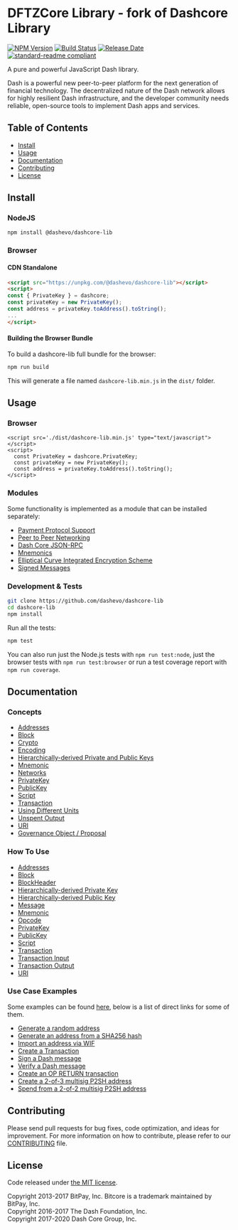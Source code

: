 # DFTZCore Library - fork of Dashcore Library

[![NPM Version](https://img.shields.io/npm/v/@dashevo/dashcore-lib)](https://www.npmjs.com/package/@dashevo/dashcore-lib)
[![Build Status](https://github.com/dashevo/dashcore-lib/actions/workflows/test_and_release.yml/badge.svg)](https://github.com/dashevo/dashcore-lib/actions/workflows/test_and_release.yml)
[![Release Date](https://img.shields.io/github/release-date/dashevo/dashcore-lib)](https://github.com/dashevo/dashcore-lib/releases/latest)
[![standard-readme compliant](https://img.shields.io/badge/readme%20style-standard-brightgreen)](https://github.com/RichardLitt/standard-readme)

A pure and powerful JavaScript Dash library.

Dash is a powerful new peer-to-peer platform for the next generation of financial technology. The decentralized nature of the Dash network allows for highly resilient Dash infrastructure, and the developer community needs reliable, open-source tools to implement Dash apps and services.

## Table of Contents
- [Install](#install)
- [Usage](#usage)
- [Documentation](#documentation)
- [Contributing](#contributing)
- [License](#license)

## Install

### NodeJS

```
npm install @dashevo/dashcore-lib
```

### Browser

#### CDN Standalone

```html
<script src="https://unpkg.com/@dashevo/dashcore-lib"></script>
<script> 
const { PrivateKey } = dashcore;
const privateKey = new PrivateKey();
const address = privateKey.toAddress().toString();
...
</script>
```

#### Building the Browser Bundle

To build a dashcore-lib full bundle for the browser:

```sh
npm run build
```

This will generate a file named `dashcore-lib.min.js` in the `dist/` folder.

## Usage

### Browser

```
<script src='./dist/dashcore-lib.min.js' type="text/javascript"></script>
<script>
  const PrivateKey = dashcore.PrivateKey;
  const privateKey = new PrivateKey();
  const address = privateKey.toAddress().toString();
</script>
```

### Modules

Some functionality is implemented as a module that can be installed separately:

* [Payment Protocol Support](https://github.com/dashevo/dashcore-payment-protocol)
* [Peer to Peer Networking](https://github.com/dashevo/dashcore-p2p)
* [Dash Core JSON-RPC](https://github.com/dashevo/dashd-rpc)
* [Mnemonics](https://github.com/dashevo/dashcore-mnemonic)
* [Elliptical Curve Integrated Encryption Scheme](https://github.com/dashevo/bitcore-ecies-dash)
* [Signed Messages](https://github.com/dashevo/bitcore-message-dash)

### Development & Tests

```sh
git clone https://github.com/dashevo/dashcore-lib
cd dashcore-lib
npm install
```

Run all the tests:

```sh
npm test
```

You can also run just the Node.js tests with `npm run test:node`, just the browser tests with `npm run test:browser` or run a test coverage report with `npm run coverage`.

## Documentation

### Concepts

* [Addresses](docs/core-concepts/address.md)
* [Block](docs/core-concepts/block.md)
* [Crypto](docs/core-concepts/crypto.md)
* [Encoding](docs/core-concepts/encoding.md)
* [Hierarchically-derived Private and Public Keys](docs/core-concepts/hierarchical.md)
* [Mnemonic](docs/core-concepts/mnemonic.md)
* [Networks](docs/core-concepts/networks.md)
* [PrivateKey](docs/core-concepts/privatekey.md)
* [PublicKey](docs/core-concepts/publickey.md)
* [Script](docs/core-concepts/script.md)
* [Transaction](docs/core-concepts/transaction.md)
* [Using Different Units](docs/core-concepts/unit.md)
* [Unspent Output](docs/core-concepts/unspentoutput.md)
* [URI](docs/core-concepts/uri.md)
* [Governance Object / Proposal](docs/core-concepts/govobject/govobject.md)

### How To Use

* [Addresses](docs/usage/address.md)
* [Block](docs/usage/block.md)
* [BlockHeader](docs/usage/blockheader.md)
* [Hierarchically-derived Private Key](docs/usage/hdprivatekey.md)
* [Hierarchically-derived Public Key](docs/usage/hdpublickey.md)
* [Message](docs/usage/message.md)
* [Mnemonic](docs/usage/mnemonic.md)
* [Opcode](docs/usage/opcode.md)
* [PrivateKey](docs/usage/privatekey.md)
* [PublicKey](docs/usage/publickey.md)
* [Script](docs/usage/script.md)
* [Transaction](docs/usage/transaction.md)
* [Transaction Input](docs/usage/transaction_input.md)
* [Transaction Output](docs/usage/transaction_output.md)
* [URI](docs/usage/uri.md)

### Use Case Examples

Some examples can be found [here](docs/examples.md), below is a list of direct links for some of them.

* [Generate a random address](docs/examples.md#generate-a-random-address)
* [Generate an address from a SHA256 hash](docs/examples.md#generate-an-address-from-a-sha256-hash)
* [Import an address via WIF](docs/examples.md#import-an-address-via-wif)
* [Create a Transaction](docs/examples.md#create-a-transaction)
* [Sign a Dash message](docs/examples.md#sign-a-bitcoin-message)
* [Verify a Dash message](docs/examples.md#verify-a-bitcoin-message)
* [Create an OP RETURN transaction](docs/examples.md#create-an-op-return-transaction)
* [Create a 2-of-3 multisig P2SH address](docs/examples.md#create-a-2-of-3-multisig-p2sh-address)
* [Spend from a 2-of-2 multisig P2SH address](docs/examples.md#spend-from-a-2-of-2-multisig-p2sh-address)

## Contributing

Please send pull requests for bug fixes, code optimization, and ideas for improvement. For more information on how to contribute, please refer to our [CONTRIBUTING](https://github.com/dashevo/dashcore-lib/blob/master/CONTRIBUTING.md) file.

## License

Code released under [the MIT license](LICENSE).

Copyright 2013-2017 BitPay, Inc. Bitcore is a trademark maintained by BitPay, Inc.  
Copyright 2016-2017 The Dash Foundation, Inc.  
Copyright 2017-2020 Dash Core Group, Inc.  
